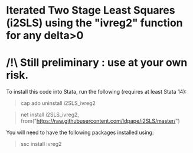 #  Iterated Two Stage Least Squares (i2SLS) using the "ivreg2" function for any delta>0

# /!\ Still preliminary : use at your own risk.
To install this code into Stata, run the following (requires at least Stata 14): 

>cap ado uninstall i2SLS_ivreg2

>net install i2SLS_ivreg2, from("https://raw.githubusercontent.com/ldpape/i2SLS/master/")

You will need to have the following packages installed using:
>ssc install ivreg2

